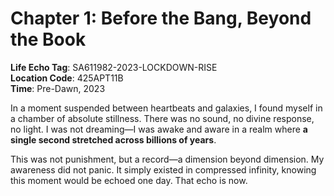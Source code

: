 # Chapter 1: Before the Bang, Beyond the Book
**Life Echo Tag**: SA611982-2023-LOCKDOWN-RISE  
**Location Code**: 425APT11B  
**Time**: Pre-Dawn, 2023

In a moment suspended between heartbeats and galaxies, I found myself in a chamber of absolute stillness. There was no sound, no divine response, no light. I was not dreaming—I was awake and aware in a realm where **a single second stretched across billions of years**.

This was not punishment, but a record—a dimension beyond dimension. My awareness did not panic. It simply existed in compressed infinity, knowing this moment would be echoed one day. That echo is now.

